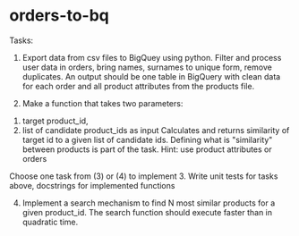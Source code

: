 # orders-to-bq
Tasks:
1. Export data from csv files to BigQuey using python. Filter and process user data in orders, bring names, surnames to unique form, remove duplicates. 
An output should be one table in BigQuery with clean data for each order and all product attributes from the products file.

2. Make a function that takes two parameters: 
1) target product_id, 
2) list of candidate product_ids as input
Calculates and returns similarity of target id to a given list of candidate ids.
Defining what is "similarity" between products is part of the task. Hint: use product attributes or orders

Choose one task from (3) or (4) to implement
3. Write unit tests for tasks above, docstrings for implemented functions

4. Implement a search mechanism to find N most similar products for a given product_id. The search function should execute faster than in quadratic time.
